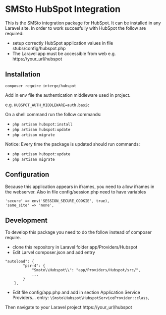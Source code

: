 # SMSto HubSpot Integration

This is the SMSto integration package for HubSpot. It can be installed in any Laravel site.
In order to work succesfully with HubSpot the follow are required:
* setup correctly HubSpot application values in file stubs/config/hubspot.php
* The Laravel app must be accessible from web e.g. https://your_url/hubspot

## Installation

`composer require intergo/hubspot`

Add in env file the authentication middleware used in project.

e.g. `HUBSPOT_AUTH_MIDDLEWARE=auth.basic`

On a shell command run the follow commands:
* `php artisan hubspot:install`
* `php artisan hubspot:update`
* `php artisan migrate`

Notice: Every time the package is updated should run commands:
* `php artisan hubspot:update`
* `php artisan migrate`

## Configuration

Because this application appears in iframes, you need to allow iframes in the webserver.
Also in file config/session.php need to have variables

```
'secure' => env('SESSION_SECURE_COOKIE', true),
'same_site' => 'none',
```

## Development
To develop this package you need to do the follow instead of composer require.
* clone this repository in Laravel folder app/Providers/Hubspot
* Edit Larvel composer.json and add entry
```
"autoload": {
        "psr-4": {
            "Smsto\\Hubspot\\": "app/Providers/Hubspot/src/",
            ...
        }
    },
```
* Edit file config/app.php and add in section Application Service Providers... entry:
`\Smsto\Hubspot\HubspotServiceProvider::class,`

Then navigate to your Laravel project https://your_url/hubspot

